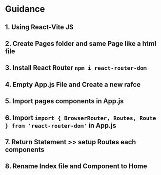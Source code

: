 # Guidance

## 1. Using React-Vite JS

## 2. Create Pages folder and same Page like a html file

## 3. Install React Router `npm i react-router-dom`

## 4. Empty App.js File and Create a new rafce

## 5. Import pages components in App.js

## 6. Import `import { BrowserRouter, Routes, Route } from 'react-router-dom'` in App.js

## 7. Return Statement >> setup Routes each components

## 8. Rename Index file and Component to Home